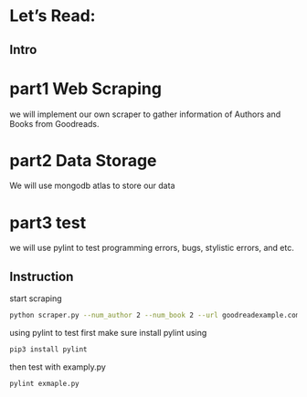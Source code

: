 # Let’s Read:

## Intro


# part1 Web Scraping

we will implement our own scraper to gather information of Authors and Books from Goodreads.

# part2 Data Storage

We will use mongodb atlas to store our data

# part3 test

we will use pylint to test programming errors, bugs, stylistic errors, and etc.

## Instruction

start scraping

```bash
python scraper.py --num_author 2 --num_book 2 --url goodreadexample.com --export_to_json False
```

using pylint to test
first make sure install pylint using

```bash
pip3 install pylint
```

then test with examply.py

```bash
pylint exmaple.py
```
